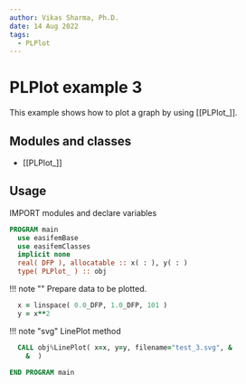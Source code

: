 ```yaml
---
author: Vikas Sharma, Ph.D.
date: 14 Aug 2022
tags:
  - PLPlot
---
```


# PLPlot example 3

This example shows how to plot a graph by using [[PLPlot_]].

## Modules and classes

- [[PLPlot_]]

## Usage

IMPORT modules and declare variables

```fortran
PROGRAM main
  use easifemBase
  use easifemClasses
  implicit none
  real( DFP ), allocatable :: x( : ), y( : )
  type( PLPlot_ ) :: obj
```

!!! note ""
    Prepare data to be plotted.

```fortran
  x = linspace( 0.0_DFP, 1.0_DFP, 101 )
  y = x**2
```

!!! note "svg"
    LinePlot method

```fortran
  CALL obj%LinePlot( x=x, y=y, filename="test_3.svg", &
    &  )
```

```fortran
END PROGRAM main
```
